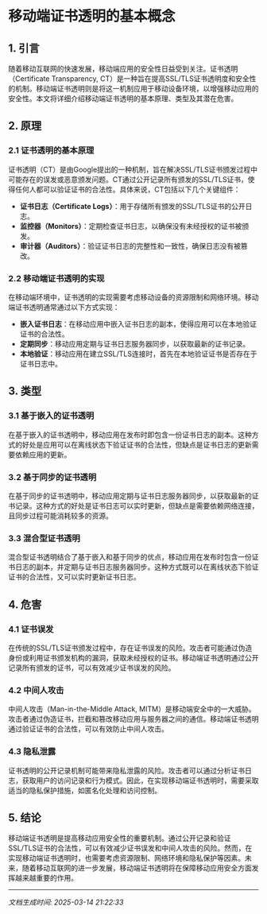 # 移动端证书透明的基本概念

## 1. 引言

随着移动互联网的快速发展，移动端应用的安全性日益受到关注。证书透明（Certificate Transparency, CT）是一种旨在提高SSL/TLS证书透明度和安全性的机制。移动端证书透明则是将这一机制应用于移动设备环境，以增强移动应用的安全性。本文将详细介绍移动端证书透明的基本原理、类型及其潜在危害。

## 2. 原理

### 2.1 证书透明的基本原理

证书透明（CT）是由Google提出的一种机制，旨在解决SSL/TLS证书颁发过程中可能存在的误发或恶意颁发问题。CT通过公开记录所有颁发的SSL/TLS证书，使得任何人都可以验证证书的合法性。具体来说，CT包括以下几个关键组件：

- **证书日志（Certificate Logs）**：用于存储所有颁发的SSL/TLS证书的公开日志。
- **监控器（Monitors）**：定期检查证书日志，以确保没有未经授权的证书被颁发。
- **审计器（Auditors）**：验证证书日志的完整性和一致性，确保日志没有被篡改。

### 2.2 移动端证书透明的实现

在移动端环境中，证书透明的实现需要考虑移动设备的资源限制和网络环境。移动端证书透明通常通过以下方式实现：

- **嵌入证书日志**：在移动应用中嵌入证书日志的副本，使得应用可以在本地验证证书的合法性。
- **定期同步**：移动应用定期与证书日志服务器同步，以获取最新的证书记录。
- **本地验证**：移动应用在建立SSL/TLS连接时，首先在本地验证证书是否存在于证书日志中。

## 3. 类型

### 3.1 基于嵌入的证书透明

在基于嵌入的证书透明中，移动应用在发布时即包含一份证书日志的副本。这种方式的好处是应用可以在离线状态下验证证书的合法性，但缺点是证书日志的更新需要依赖应用的更新。

### 3.2 基于同步的证书透明

在基于同步的证书透明中，移动应用定期与证书日志服务器同步，以获取最新的证书记录。这种方式的好处是证书日志可以实时更新，但缺点是需要依赖网络连接，且同步过程可能消耗较多的资源。

### 3.3 混合型证书透明

混合型证书透明结合了基于嵌入和基于同步的优点，移动应用在发布时包含一份证书日志的副本，并定期与证书日志服务器同步。这种方式既可以在离线状态下验证证书的合法性，又可以实时更新证书日志。

## 4. 危害

### 4.1 证书误发

在传统的SSL/TLS证书颁发过程中，存在证书误发的风险。攻击者可能通过伪造身份或利用证书颁发机构的漏洞，获取未经授权的证书。移动端证书透明通过公开记录所有颁发的证书，可以有效减少证书误发的风险。

### 4.2 中间人攻击

中间人攻击（Man-in-the-Middle Attack, MITM）是移动端安全中的一大威胁。攻击者通过伪造证书，拦截和篡改移动应用与服务器之间的通信。移动端证书透明通过验证证书的合法性，可以有效防止中间人攻击。

### 4.3 隐私泄露

证书透明的公开记录机制可能带来隐私泄露的风险。攻击者可以通过分析证书日志，获取用户的访问记录和行为模式。因此，在实现移动端证书透明时，需要采取适当的隐私保护措施，如匿名化处理和访问控制。

## 5. 结论

移动端证书透明是提高移动应用安全性的重要机制。通过公开记录和验证SSL/TLS证书的合法性，可以有效减少证书误发和中间人攻击的风险。然而，在实现移动端证书透明时，也需要考虑资源限制、网络环境和隐私保护等因素。未来，随着移动互联网的进一步发展，移动端证书透明将在保障移动应用安全方面发挥越来越重要的作用。

---

*文档生成时间: 2025-03-14 21:22:33*
